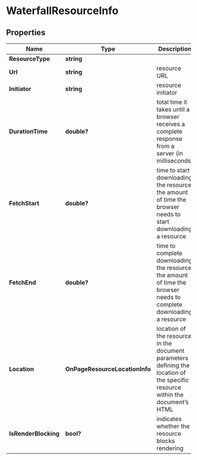 # WaterfallResourceInfo


## Properties

| Name | Type | Description | Notes |
|------------ | ------------- | ------------- | -------------|
**ResourceType** | **string** |  |[optional]|
**Url** | **string** | resource URL |[optional]|
**Initiator** | **string** | resource initiator |[optional]|
**DurationTime** | **double?** | total time it takes until a browser receives a complete response from a server (in milliseconds) |[optional]|
**FetchStart** | **double?** | time to start downloading the resource<br>the amount of time the browser needs to start downloading a resource |[optional]|
**FetchEnd** | **double?** | time to complete downloading the resource<br>the amount of time the browser needs to complete downloading a resource |[optional]|
**Location** | **OnPageResourceLocationInfo** | location of the resource in the document<br>parameters defining the location of the specific resource within the document’s HTML |[optional]|
**IsRenderBlocking** | **bool?** | indicates whether the resource blocks rendering |[optional]|
